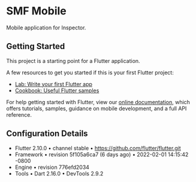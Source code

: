 # SMF Mobile

Mobile application for Inspector.

## Getting Started

This project is a starting point for a Flutter application.

A few resources to get you started if this is your first Flutter project:

- [Lab: Write your first Flutter app](https://flutter.dev/docs/get-started/codelab)
- [Cookbook: Useful Flutter samples](https://flutter.dev/docs/cookbook)

For help getting started with Flutter, view our
[online documentation](https://flutter.dev/docs), which offers tutorials,
samples, guidance on mobile development, and a full API reference.

## Configuration Details

* Flutter 2.10.0 • channel stable • https://github.com/flutter/flutter.git
* Framework • revision 5f105a6ca7 (6 days ago) • 2022-02-01 14:15:42 -0800
* Engine • revision 776efd2034
* Tools • Dart 2.16.0 • DevTools 2.9.2

